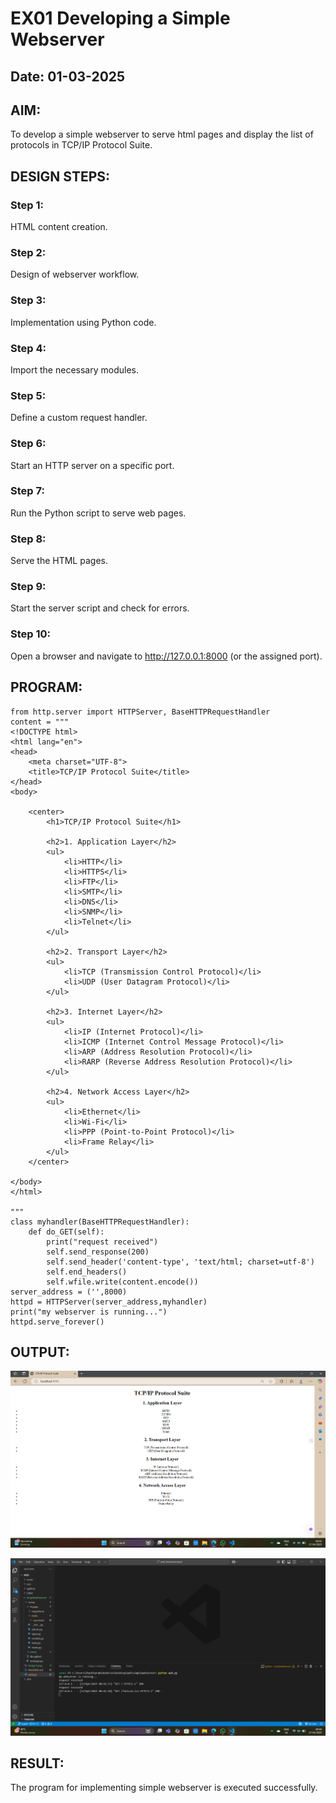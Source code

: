 # EX01 Developing a Simple Webserver
## Date: 01-03-2025

## AIM:
To develop a simple webserver to serve html pages and display the list of protocols in TCP/IP Protocol Suite.

## DESIGN STEPS:
### Step 1: 
HTML content creation.

### Step 2:
Design of webserver workflow.

### Step 3:
Implementation using Python code.

### Step 4:
Import the necessary modules.

### Step 5:
Define a custom request handler.

### Step 6:
Start an HTTP server on a specific port.

### Step 7:
Run the Python script to serve web pages.

### Step 8:
Serve the HTML pages.

### Step 9:
Start the server script and check for errors.

### Step 10:
Open a browser and navigate to http://127.0.0.1:8000 (or the assigned port).

## PROGRAM:
```
from http.server import HTTPServer, BaseHTTPRequestHandler
content = """
<!DOCTYPE html>
<html lang="en">
<head>
    <meta charset="UTF-8">
    <title>TCP/IP Protocol Suite</title>
</head>
<body>

    <center>
        <h1>TCP/IP Protocol Suite</h1>

        <h2>1. Application Layer</h2>
        <ul>
            <li>HTTP</li>
            <li>HTTPS</li>
            <li>FTP</li>
            <li>SMTP</li>
            <li>DNS</li>
            <li>SNMP</li>
            <li>Telnet</li>
        </ul>

        <h2>2. Transport Layer</h2>
        <ul>
            <li>TCP (Transmission Control Protocol)</li>
            <li>UDP (User Datagram Protocol)</li>
        </ul>

        <h2>3. Internet Layer</h2>
        <ul>
            <li>IP (Internet Protocol)</li>
            <li>ICMP (Internet Control Message Protocol)</li>
            <li>ARP (Address Resolution Protocol)</li>
            <li>RARP (Reverse Address Resolution Protocol)</li>
        </ul>

        <h2>4. Network Access Layer</h2>
        <ul>
            <li>Ethernet</li>
            <li>Wi-Fi</li>
            <li>PPP (Point-to-Point Protocol)</li>
            <li>Frame Relay</li>
        </ul>
    </center>

</body>
</html>

"""
class myhandler(BaseHTTPRequestHandler):
    def do_GET(self):
        print("request received")
        self.send_response(200)
        self.send_header('content-type', 'text/html; charset=utf-8')
        self.end_headers()
        self.wfile.write(content.encode())
server_address = ('',8000)
httpd = HTTPServer(server_address,myhandler)
print("my webserver is running...")
httpd.serve_forever()
```

## OUTPUT:
![alt text](image1.png)

![alt text](image.png)
## RESULT:
The program for implementing simple webserver is executed successfully.
